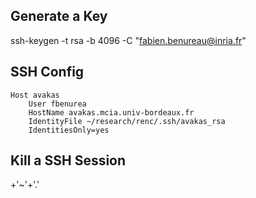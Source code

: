 
## Generate a Key

ssh-keygen -t rsa -b 4096 -C "fabien.benureau@inria.fr"

## SSH Config

```
Host avakas
    User fbenurea
    HostName avakas.mcia.univ-bordeaux.fr
    IdentityFile ~/research/renc/.ssh/avakas_rsa
    IdentitiesOnly=yes
```

## Kill a SSH Session

<Enter>+'~'+'.'
